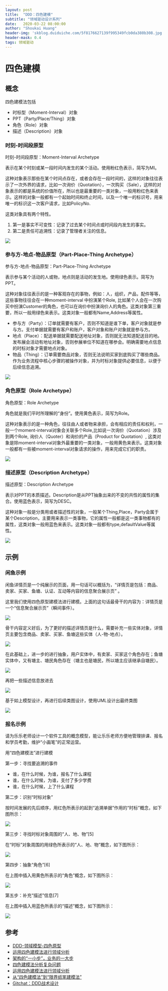 ```yaml
---
layout: post
title:  "DDD：四色建模"
subtitle: "领域驱动设计系列"
date:   2020-03-22 08:00:00
author: "Shoukai Huang"
header-img: 'skblog.duiduiche.com/5f8176627139f995349fcb0da380b308.jpg'
header-mask: 0.4
tags: 领域驱动
---
```


# 四色建模

## 概念

四色建模法包括

* 时标型（Moment-Interval）对象
* PPT（Party/Place/Thing）对象
* 角色（Role）对象
* 描述（Description）对象

### 时刻-时间段原型

时刻-时间段原型：Moment-Interval Archetype

表示在某个时刻或某一段时间内发生的某个活动。使用粉红色表示，简写为MI。

这种对象表示那些在某个时间点存在，或者会存在一段时间的，这样的对象往往表示了一次外界的请求，比如一次询价（Quotation），一次购买（Sale），这样的对象表示的都是系统的价值所在，所以也是最重要的一类对象，一般用粉红色来表示。这样的对象一般都有一个起始时间和终止时间，以及一个唯一的标识号，用来唯一的标识这一次客户请求，比如PolicyNo.

这类对象具有两个特性。

1. 第一是事实不可变性：记录了过去某个时间点或时间段内发生的事实。
2. 第二是责任可追溯性：记录了管理者关注的信息。

![](http://skblog.duiduiche.com/497a0e6594c2933cadbef38969dfabbe.jpg)


### 参与方-地点-物品原型（Part-Place-Thing Archetype）

参与方-地点-物品原型：Part-Place-Thing Archetype

表示参与某个活动的人或物，地点则是活动的发生地。使用绿色表示。简写为PPT。

这种对象往往表示的是一种客观存在的事物，例如：人，组织，产品，配件等等，这些事物往往会在一种moment-interval 中扮演某个Role, 比如某个人会在一次购买中扮演Customer的角色，也可以在询价中扮演询价人的角色。这类对象第三重要，所以一般用绿色来表示。这类对象一般都有Name,Address等属性。

* 参与方（Party）：订单就需要有客户，否则不知道是谁下单，客户对象就是参与方。支付单据就需要有客户和账户，客户对象和账户对象就是参与方。
* 地点（Place）：配送单据就需要配送地址对象，否则就无法知道配送目的地。发布展会活动有地址对象，否则参展单位不知道在哪参会。明确需要地点信息的时标对象才需要地点对象。
* 物品（Thing）：订单需要商品对象，否则无法说明买家到底购买了哪些商品。作为业务流程中核心步骤的被操作对象，并为时标对象提供必要信息，以便于后续信息追溯。

![](http://skblog.duiduiche.com/b5c9359be3dec71aab78152519f64333.jpg)



### 角色原型（Role Archetype）

角色原型：Role Archetype

角色就是我们平时所理解的“身份”。使用黄色表示，简写为Role。

这种对象表示的是一种角色，往往由人或者物来承担，会有相应的责任和权利，一般一个moment-interval对象会关联多个Role,比如说一次询价（Quotation）涉及到两个Role, 询价人（Quoter）和询价的产品（Product for Quotation）, 这类对象是除moment-interval对象外最重要的一类对象，一般用黄色来表示。这类对象一般都有一些被moment-interval对象请求的操作，用来完成它们的职责。

![](http://skblog.duiduiche.com/e62e84b722a7c32c061aba7103942a50.jpg)



 
### 描述原型（Description Archetype）

描述原型：Description Archetype

表示对PPT的本质描述。Description是从PPT抽象出来的不变的共性的属性的集合。使用蓝色表示，简写为DESC。

这种对象一般是分类用或者描述性的对象，一般某个Thing,Place，Party会属于某个Description，主要用来表示一类事物，它的属性一般都是这一类事物都有的属性，这类对象一般用蓝色来表示。这类对象一般都有type,defaultValue等属性。

![](http://skblog.duiduiche.com/842b6df960e91e24bb3b226975e579df.jpg)

## 示例

### 闲鱼示例

闲鱼详情页是一个纯展示的页面，用一句话可以概括为，“详情页是包括：商品、卖家、买家、鱼塘、认证、互动等内容的信息聚合展示页” 。

这里我们使用四色原型建模法进行建模。上面的这句话最骨干的内容为：详情页是一个“信息聚合展示页”（瞬间事件）。

![](http://skblog.duiduiche.com/d9f664a524f61d3d1a02f2106b810afa.jpg)

骨干内容定义好后，为了更好的描述详情页是什么，需要补充一些实体对象，详情页主要包含商品、卖家、买家、鱼塘这些实体（人-物-地点）。

![](http://skblog.duiduiche.com/ad576ec0f8de32fccea4664a5fd9e4b7.jpg)

在此基础上，进一步的进行抽象，用户实体中，有卖家、买家这个角色存在；鱼塘实体中，又有塘主、塘民角色存在（塘主也是塘民，所以塘主应该继承自塘民）。

![](http://skblog.duiduiche.com/aaf7561c6d69f4332a666fa9b8e7890e.jpg)

再把一些描述信息放进去

![](http://skblog.duiduiche.com/a13fb974ce2769235a72a936ceffd8ee.jpg)

基于如上模型设计，再进行后续类图设计，使用UML设计出最终类图

![](http://skblog.duiduiche.com/9ab3920c29ddc74e324b023ab6d2940b.jpg)

### 报名示例

请为乐乐老师设计一个软件工具的概念模型，能让乐乐老师方便地管理排课、报名和学员考勤，维护“小画笔”的正常运营。

用“四色建模法”进行建模

第一步：寻找要追溯的事件

* 谁，在什么时候，为谁，报名了什么课程
* 谁，在什么时候，为谁，支付了多少学费
* 谁，在什么时候，上了什么课程

第二步：识别“时标对象”

按时间发展的先后顺序，用红色所表示的起到“追溯单据”作用的“时标”概念，如下图所示：

![](http://skblog.duiduiche.com/3b8f23ee082bde5ce96575ffceba3cd0.jpg)

第三步：寻找时标对象周围的“人、地、物”[5]

在“时标”对象周围的用绿色所表示的“人、地、物”概念，如下图所示：

![](http://skblog.duiduiche.com/44e9dacafbdcbbb48b772e22ddbc8675.jpg)

第四步：抽象“角色”[6]

在上图中插入用黄色所表示的“角色”概念，如下图所示：

![](http://skblog.duiduiche.com/1e6a8de270e04cdb6aa73f4b35bc5c2a.jpg)


第五步：补充“描述”信息[7]

在上图中插入用蓝色所表示的“描述”概念，如下图所示：

![](http://skblog.duiduiche.com/2106d22ad2ff9e18ea72779776db32e0.jpg)


## 参考

* [DDD-领域模型-四色原型](https://blog.csdn.net/wuzxc520/article/details/78897135)
* [运用四色建模法进行领域分析](https://blog.csdn.net/java2000_wl/article/details/7893089)
* [架构的“一小步”，业务的一大步](https://segmentfault.com/a/1190000018188985)
* [四色建模法分析复杂问题](https://wemp.app/posts/fbe5440e-3b2e-46ec-9936-0e0c83ec5545)
* [运用四色建模法进行领域分析](https://www.infoq.cn/article/xh-four-color-modeling)
* [从“四色建模法”到“限界纸笔建模法”](https://insights.thoughtworks.cn/paper-pen-modeling/)
* [Gitchat：DDD战术设计](https://gitbook.cn/gitchat/column/5cdab7fb34b6ed1398fd8de7?utm_source=csdn_blog)





